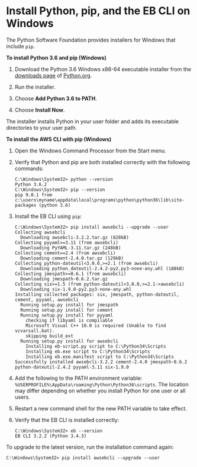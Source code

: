 # Install Python, pip, and the EB CLI on Windows<a name="eb-cli3-install-windows"></a>

The Python Software Foundation provides installers for Windows that include `pip`\.

**To install Python 3\.6 and pip \(Windows\)**

1. Download the Python 3\.6 Windows x86\-64 executable installer from the [downloads page](https://www.python.org/downloads/release/python-362/) of [Python\.org](https://www.python.org)\.

1. Run the installer\.

1. Choose **Add Python 3\.6 to PATH**\.

1. Choose **Install Now**\.

The installer installs Python in your user folder and adds its executable directories to your user path\.

**To install the AWS CLI with pip \(Windows\)**

1. Open the Windows Command Processor from the Start menu\.

1. Verify that Python and pip are both installed correctly with the following commands:

   ```
   C:\Windows\System32> python --version
   Python 3.6.2
   C:\Windows\System32> pip --version
   pip 9.0.1 from c:\users\myname\appdata\local\programs\python\python36\lib\site-packages (python 3.6)
   ```

1. Install the EB CLI using `pip`:

   ```
   C:\Windows\System32> pip install awsebcli --upgrade --user
   Collecting awsebcli
     Downloading awsebcli-3.2.2.tar.gz (828kB)
   Collecting pyyaml>=3.11 (from awsebcli)
     Downloading PyYAML-3.11.tar.gz (248kB)
   Collecting cement==2.4 (from awsebcli)
     Downloading cement-2.4.0.tar.gz (129kB)
   Collecting python-dateutil<3.0.0,>=2.1 (from awsebcli)
     Downloading python_dateutil-2.4.2-py2.py3-none-any.whl (188kB)
   Collecting jmespath>=0.6.1 (from awsebcli)
     Downloading jmespath-0.6.2.tar.gz
   Collecting six>=1.5 (from python-dateutil<3.0.0,>=2.1->awsebcli)
     Downloading six-1.9.0-py2.py3-none-any.whl
   Installing collected packages: six, jmespath, python-dateutil, cement, pyyaml, awsebcli
     Running setup.py install for jmespath
     Running setup.py install for cement
     Running setup.py install for pyyaml
       checking if libyaml is compilable
       Microsoft Visual C++ 10.0 is required (Unable to find vcvarsall.bat).
       skipping build_ext
     Running setup.py install for awsebcli
       Installing eb-script.py script to C:\Python34\Scripts
       Installing eb.exe script to C:\Python34\Scripts
       Installing eb.exe.manifest script to C:\Python34\Scripts
   Successfully installed awsebcli-3.2.2 cement-2.4.0 jmespath-0.6.2 python-dateutil-2.4.2 pyyaml-3.11 six-1.9.0
   ```

1.  Add the following to the PATH environment variable: `%USERPROFILE%\AppData\roaming\Python\Python36\scripts`\. The location may differ depending on whether you install Python for one user or all users\. 

1.  Restart a new command shell for the new PATH variable to take effect\. 

1. Verify that the EB CLI is installed correctly:

   ```
   C:\Windows\System32> eb --version
   EB CLI 3.2.2 (Python 3.4.3)
   ```

To upgrade to the latest version, run the installation command again:

```
C:\Windows\System32> pip install awsebcli --upgrade --user
```